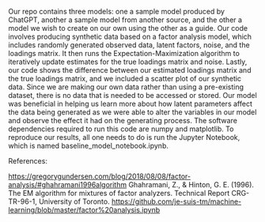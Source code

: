 Our repo contains three models: one a sample model produced by ChatGPT, another a sample model from another source, and the other a model we wish to create on our own using the other as a guide. Our code involves producing synthetic data based on a factor analysis model, which includes randomly generated observed data, latent factors, noise, and the loadings matrix. It then runs the Expectation-Maximization algorithm to iteratively update estimates for the true loadings matrix and noise. Lastly, our code shows the difference between our estimated loadings matrix and the true loadings matrix, and we included a scatter plot of our synthetic data. Since we are making our own data rather than using a pre-existing dataset, there is no data that is needed to be accessed or stored. Our model was beneficial in helping us learn more about how latent parameters affect the data being generated as we were able to alter the variables in our model and observe the effect it had on the generating process.
The software dependencies required to run this code are numpy and matplotlib. To reproduce our results, all one needs to do is run the Jupyter Notebook, which is named baseline_model_notebook.ipynb. 

References:

https://gregorygundersen.com/blog/2018/08/08/factor-analysis/#ghahramani1996algorithm
Ghahramani, Z., & Hinton, G. E. (1996). The EM algorithm for mixtures of factor analyzers. Technical Report CRG-TR-96-1, University of Toronto.
https://github.com/je-suis-tm/machine-learning/blob/master/factor%20analysis.ipynb

